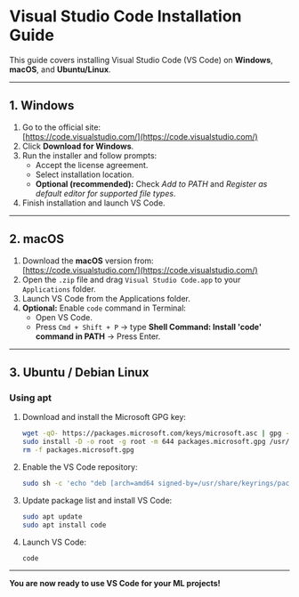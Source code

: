 # Visual Studio Code Installation Guide

This guide covers installing Visual Studio Code (VS Code) on **Windows**, **macOS**, and **Ubuntu/Linux**.

---

## 1. Windows

1. Go to the official site:  
   [https://code.visualstudio.com/](https://code.visualstudio.com/)
2. Click **Download for Windows**.
3. Run the installer and follow prompts:
   - Accept the license agreement.
   - Select installation location.
   - **Optional (recommended):** Check *Add to PATH* and *Register as default editor for supported file types*.
4. Finish installation and launch VS Code.

---

## 2. macOS

1. Download the **macOS** version from:  
   [https://code.visualstudio.com/](https://code.visualstudio.com/)
2. Open the `.zip` file and drag `Visual Studio Code.app` to your `Applications` folder.
3. Launch VS Code from the Applications folder.
4. **Optional:** Enable `code` command in Terminal:
   - Open VS Code.
   - Press `Cmd + Shift + P` → type **Shell Command: Install 'code' command in PATH** → Press Enter.

---

## 3. Ubuntu / Debian Linux

### Using apt

1. Download and install the Microsoft GPG key:
   ```bash
   wget -qO- https://packages.microsoft.com/keys/microsoft.asc | gpg --dearmor > packages.microsoft.gpg
   sudo install -D -o root -g root -m 644 packages.microsoft.gpg /usr/share/keyrings/packages.microsoft.gpg
   rm -f packages.microsoft.gpg
   ```
2. Enable the VS Code repository:
   ```bash
   sudo sh -c 'echo "deb [arch=amd64 signed-by=/usr/share/keyrings/packages.microsoft.gpg] https://packages.microsoft.com/repos/code stable main" > /etc/apt/sources.list.d/vscode.list'
   ```
3. Update package list and install VS Code:
   ```bash
   sudo apt update
   sudo apt install code
   ```
4. Launch VS Code:
   ```bash
   code
   ```

---

**You are now ready to use VS Code for your ML projects!**
